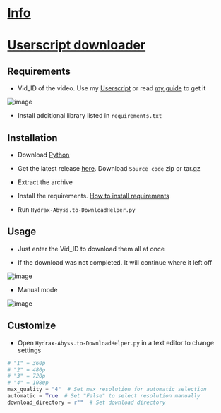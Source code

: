 # [Info](https://github.com/PatrickL546/How-to-download-hydrax-abyss.to)

# [Userscript downloader](https://github.com/PatrickL546/Hydrax-Abyss.to-DownloadHelper-Userscript)

## Requirements

- Vid_ID of the video. Use my [Userscript](https://github.com/PatrickL546/Hydrax-Abyss.to-DownloadHelper-Userscript) or read [my guide](https://github.com/PatrickL546/How-to-download-hydrax-abyss.to) to get it

![image](https://github.com/user-attachments/assets/c4499f2f-6593-45af-8a1d-cf257347fc89)

- Install additional library listed in `requirements.txt`

## Installation

- Download [Python](https://www.python.org/)

- Get the latest release [here](https://github.com/PatrickL546/Hydrax-Abyss.to-DownloadHelper-Python/releases/latest). Download `Source code` zip or tar.gz

- Extract the archive

- Install the requirements. [How to install requirements](https://packaging.python.org/en/latest/tutorials/installing-packages/#requirements-files)

- Run `Hydrax-Abyss.to-DownloadHelper.py`

## Usage

- Just enter the Vid_ID to download them all at once

- If the download was not completed. It will continue where it left off

![image](https://github.com/user-attachments/assets/b4eb4462-42ba-43da-8a5b-626c63c44bac)

- Manual mode

![image](https://github.com/user-attachments/assets/c5c73aba-3689-4178-82b0-5263f770c431)

## Customize

- Open `Hydrax-Abyss.to-DownloadHelper.py` in a text editor to change settings

```Python
# "1" = 360p
# "2" = 480p
# "3" = 720p
# "4" = 1080p
max_quality = "4"  # Set max resolution for automatic selection
automatic = True  # Set "False" to select resolution manually
download_directory = r""  # Set download directory
```
